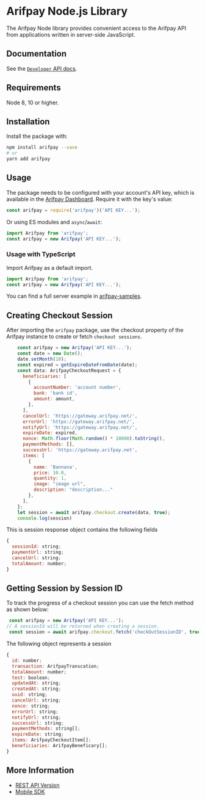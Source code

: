 # Arifpay Node.js Library

The Arifpay Node library provides convenient access to the Arifpay API from
applications written in server-side JavaScript.


## Documentation

See the [`Developer` API docs](https://developer.arifpay.net/).

## Requirements

Node 8, 10 or higher.

## Installation

Install the package with:

```sh
npm install arifpay --save
# or
yarn add arifpay

```

## Usage

The package needs to be configured with your account's API key, which is
available in the [Arifpay Dashboard](https://dashboard.arifpay.net/app/api). Require it with the key's
value:

<!-- prettier-ignore -->
```js
const arifpay = require('arifpay')('API KEY...');

```

Or using ES modules and `async`/`await`:

```js
import Arifpay from 'arifpay';
const arifpay = new Arifpay('API KEY...');

```

### Usage with TypeScript

Import Arifpay as a default import.

```ts
import Arifpay from 'arifpay';
const arifpay = new Arifpay('API KEY...');

```

You can find a full server example in [arifpay-samples](https://github.com/arifpay-net).

## Creating Checkout Session

After importing the `arifpay` package, use the checkout property of the Arifpay instance to create or fetch `checkout sessions`.

```js 
    const arifpay = new Arifpay('API KEY...');
    const date = new Date();
    date.setMonth(10);
    const expired = getExpireDateFromDate(date);
    const data: ArifpayCheckoutRequest = {
      beneficiaries: [
        {
          accountNumber: 'account number',
          bank: 'bank id',
          amount: amount,
        },
      ],
      cancelUrl: 'https://gateway.arifpay.net/',
      errorUrl: 'https://gateway.arifpay.net/',
      notifyUrl: 'https://gateway.arifpay.net/',
      expireDate: expired,
      nonce: Math.floor(Math.random() * 10000).toString(),
      paymentMethods: [],
      successUrl: 'https://gateway.arifpay.net',
      items: [
        {
          name: 'Bannana',
          price: 10.0,
          quantity: 1,
          image: "image url",
          description: "description..."
        },
      ],
    };
    let session = await arifpay.checkout.create(data, true);
    console.log(session)
```
This is session response object contains the following fields

```js
{
  sessionId: string;
  paymentUrl: string;
  cancelUrl: string;
  totalAmount: number;
}
```

## Getting Session by Session ID

To track the progress of a checkout session you can use the fetch method as shown below:

```js
 const arifpay = new Arifpay('API KEY...');
// A sessionId will be returned when creating a session.
 const session = await arifpay.checkout.fetch('checkOutSessionID', true);
```

The following object represents a session

```js
{
  id: number;
  transaction: ArifpayTranscation;
  totalAmount: number;
  test: boolean;
  updatedAt: string;
  createdAt: string;
  uuid: string;
  cancelUrl: string;
  nonce: string;
  errorUrl: string;
  notifyUrl: string;
  successUrl: string;
  paymentMethods: string[];
  expireDate: string;
  items: ArifpayCheckoutItem[];
  beneficiaries: ArifpayBeneficary[];
}
```

## More Information

- [REST API Version](https://developer.arifpay.net/docs/checkout/overview)
- [Mobile SDK](https://developer.arifpay.net/docs/clientSDK/overview)

